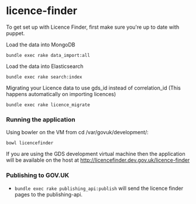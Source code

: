 # licence-finder

To get set up with Licence Finder, first make sure you're up to date with puppet.

Load the data into MongoDB

    bundle exec rake data_import:all

Load the data into Elasticsearch

    bundle exec rake search:index

Migrating your Licence data to use gds_id instead of correlation_id (This happens automatically on importing licences)

    bundle exec rake licence_migrate

### Running the application

Using bowler on the VM from cd /var/govuk/development/:

```
bowl licencefinder
```

If you are using the GDS development virtual machine then the application will be available on the host at http://licencefinder.dev.gov.uk/licence-finder

### Publishing to GOV.UK

- `bundle exec rake publishing_api:publish` will send the licence finder pages to the publishing-api.
